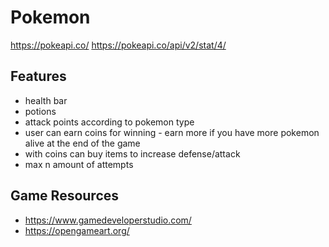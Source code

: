 # Pokemon 

https://pokeapi.co/
https://pokeapi.co/api/v2/stat/4/


## Features 
* health bar 
* potions 
* attack points according to pokemon type 
* user can earn coins for winning - earn more if you have more pokemon alive at the end of the game 
* with coins can buy items to increase defense/attack 
* max n amount of attempts


## Game Resources 

* https://www.gamedeveloperstudio.com/
* https://opengameart.org/
